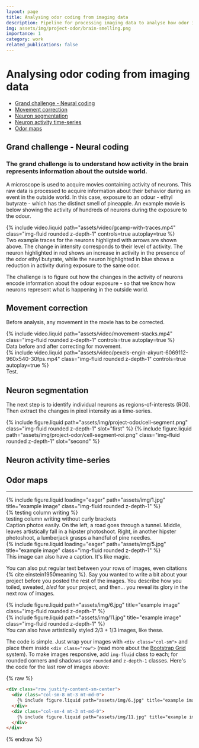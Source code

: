 ```yaml
---
layout: page
title: Analysing odor coding from imaging data
description: Pipeline for processing imaging data to analyse how odor information is organized
img: assets/img/project-odor/brain-smelling.png
importance: 1
category: work
related_publications: false
---
```


# Analysing odor coding from imaging data
- [Grand challenge - Neural coding](#grand-challenge-Neural-coding)
- [Movement correction](#movement-correction)
- [Neuron segmentation](#neuron-segmentation)
- [Neuron activity time-series](#neuron-activity-time-series)
- [Odor maps](#odor-maps)

## Grand challenge - Neural coding
### The grand challenge is to understand how activity in the brain represents information about the outside world. 

A microscope is used to acquire movies containing activity of neurons. This raw data is processed to acquire information about their behavior during an event in the outside world. In this case, exposure to an odour - ethyl butyrate - which has the distinct smell of pineapple. An example movie is below showing the activity of hundreds of neurons during the exposure to the odour. 

<div class="row">
    <div class="col-sm mt-3 mt-md-0">
        {% include video.liquid path="assets/video/gcamp-with-traces.mp4" class="img-fluid rounded z-depth-1" controls=true autoplay=true %}
    </div>
</div>
<div class="caption">
    Two example traces for the neurons highligted with arrows are shown above. The change in intensity corresponds to their level of activity. The neuron highlighted in red shows an increase in activity in the presence of the odor ethyl butyrate, while the neuron highlighted in blue shows a reduction in activity during exposure to the same odor. 
</div>

The challenge is to figure out how the changes in the activity of neurons encode information about the odour exposure - so that we know how neurons represent what is happening in the outside world. 

## Movement correction

Before analysis, any movement in the movie has to be corrected. 

<div class="row">
    <div class="col-sm mt-3 mt-md-0">
        {% include video.liquid path="assets/video/movement-stacks.mp4" class="img-fluid rounded z-depth-1" controls=true autoplay=true %}
    </div>
</div>
<div class="caption">
    Data before and after correcting for movement. 
</div>


<div class="row">
    <div class="col-sm mt-3 mt-md-0">
        {% include video.liquid path="assets/video/pexels-engin-akyurt-6069112-960x540-30fps.mp4" class="img-fluid rounded z-depth-1" controls=true autoplay=true %}
    </div>
</div>
<div class="caption">
    Test. 
</div>

## Neuron segmentation

The next step is to identify individual neurons as regions-of-interests (ROI). Then extract the changes in pixel intensity as a time-series.

<img-comparison-slider>
  {% include figure.liquid path="assets/img/project-odor/cell-segment.png" class="img-fluid rounded z-depth-1" slot="first" %}
  {% include figure.liquid path="assets/img/project-odor/cell-segment-roi.png" class="img-fluid rounded z-depth-1" slot="second" %}
</img-comparison-slider>

## Neuron activity time-series

## Odor maps



---
<div class="row">
    <div class="col-sm mt-3 mt-md-0">
        {% include figure.liquid loading="eager" path="assets/img/1.jpg" title="example image" class="img-fluid rounded z-depth-1" %}
    </div>
    <div class="col-sm mt-3 mt-md-0">
        {% testing column writing %}
    </div>
    <div class="col-sm mt-3 mt-md-0">
        testing column writing without curly brackets
    </div>
</div>
<div class="caption">
    Caption photos easily. On the left, a road goes through a tunnel. Middle, leaves artistically fall in a hipster photoshoot. Right, in another hipster photoshoot, a lumberjack grasps a handful of pine needles.
</div>
<div class="row">
    <div class="col-sm mt-3 mt-md-0">
        {% include figure.liquid loading="eager" path="assets/img/5.jpg" title="example image" class="img-fluid rounded z-depth-1" %}
    </div>
</div>
<div class="caption">
    This image can also have a caption. It's like magic.
</div>

You can also put regular text between your rows of images, even citations {% cite einstein1950meaning %}.
Say you wanted to write a bit about your project before you posted the rest of the images.
You describe how you toiled, sweated, _bled_ for your project, and then... you reveal its glory in the next row of images.

<div class="row justify-content-sm-center">
    <div class="col-sm-8 mt-3 mt-md-0">
        {% include figure.liquid path="assets/img/6.jpg" title="example image" class="img-fluid rounded z-depth-1" %}
    </div>
    <div class="col-sm-4 mt-3 mt-md-0">
        {% include figure.liquid path="assets/img/11.jpg" title="example image" class="img-fluid rounded z-depth-1" %}
    </div>
</div>
<div class="caption">
    You can also have artistically styled 2/3 + 1/3 images, like these.
</div>

The code is simple.
Just wrap your images with `<div class="col-sm">` and place them inside `<div class="row">` (read more about the <a href="https://getbootstrap.com/docs/4.4/layout/grid/">Bootstrap Grid</a> system).
To make images responsive, add `img-fluid` class to each; for rounded corners and shadows use `rounded` and `z-depth-1` classes.
Here's the code for the last row of images above:

{% raw %}

```html
<div class="row justify-content-sm-center">
  <div class="col-sm-8 mt-3 mt-md-0">
    {% include figure.liquid path="assets/img/6.jpg" title="example image" class="img-fluid rounded z-depth-1" %}
  </div>
  <div class="col-sm-4 mt-3 mt-md-0">
    {% include figure.liquid path="assets/img/11.jpg" title="example image" class="img-fluid rounded z-depth-1" %}
  </div>
</div>
```

{% endraw %}
